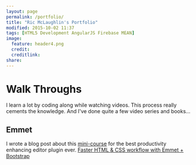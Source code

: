 ```yaml
---
layout: page
permalink: /portfolio/
title: "Ric McLaughlin's Portfolio"
modified: 2015-10-02 11:37
tags: [HTML5 Development AngularJS Firebase MEAN]
image:
  feature: header4.png
  credit: 
  creditlink: 
share: 
---
```

# Walk Throughs
I learn a lot by coding along while watching videos. This process really cements the knowledge. And I've done quite a few video series and books...

## Emmet
I wrote a blog post about this [mini-course](https://www.udemy.com/emmet-video-tutorials/) for the best productivity enhancing editor plugin ever. [Faster HTML & CSS workflow with Emmet + Bootstrap](http://ric.mclaughlin.today/prj_html5_emmet/)
